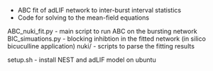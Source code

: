 * ABC fit of adLIF network to inter-burst interval statistics
* Code for solving to the mean-field equations

ABC_nuki_fit.py - main script to run ABC on the bursting network
BIC_simuations.py - blocking inhibtion in the fitted network (in silico
bicuculline application)
nuki/ - scripts to parse the fitting results

setup.sh - install NEST and adLIF model on ubuntu 




